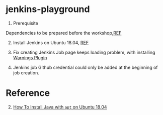 # jenkins-playground

1. Prerequisite


Dependencies to be prepared before the workshop,[REF](https://github.com/coderbunker/aws-playground/tree/master/Workshop-0-Prerequisite)

2. Install Jenkins on Ubuntu 18.04, [REF](https://www.digitalocean.com/community/tutorials/how-to-install-jenkins-on-ubuntu-18-04)

2. Fix creating Jenkins Job page keeps loading problem, with installing [Warnings Plugin](https://wiki.jenkins.io/display/JENKINS/Warnings+Plugin)

3. Jenkins job Github credential could only be added at the beginning of job creation.



# Reference 

2. [How To Install Java with `apt` on Ubuntu 18.04](https://www.digitalocean.com/community/tutorials/how-to-install-java-with-apt-on-ubuntu-18-04#installing-specific-versions-of-openjdk)
